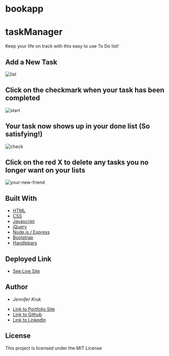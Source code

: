 # bookapp

# taskManager
Keep your life on track with this easy to use To Do list!
## Add a New Task
![list](./public/assets/images/start.jpg)
## Click on the checkmark when your task has been completed
![start](./public/assets/images/newTask.jpg)
## Your task now shows up in your done list (So satisfying!)
![check](./public/assets/images/newDone.jpg)
## Click on the red X to delete any tasks you no longer want on your lists
![your-new-friend](./public/assets/images/delete.jpg)
## Built With
* [HTML](https://developer.mozilla.org/en-US/docs/Web/HTML)
* [CSS](https://developer.mozilla.org/en-US/docs/Web/CSS)
* [Javascript](https://developer.mozilla.org/en-US/docs/Web/JavaScript)
* [jQuery](https://developer.mozilla.org/en-US/docs/Glossary/jQuery)
* [Node.js / Express](https://developer.mozilla.org/en-US/docs/Learn/Server-side/Express_Nodejs)
* [Bootstrap](https://getbootstrap.com/docs/4.4/getting-started/introduction/)
* [Handlebars](https://handlebarsjs.com/guide/#what-is-handlebars)
## Deployed Link
* [See Live Site](https://secure-ridge-60016.herokuapp.com/)
## Author
* *Jennifer Kruk*
- [Link to Portfolio Site](https://jenkruk.github.io/Bootstrap-Portfolio/)
- [Link to Github](https://github.com/jenkruk)
- [Link to LinkedIn](https://www.linkedin.com/in/jennifer-k-97808519b/)
## License
This project is licensed under the MIT License